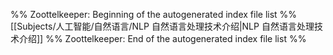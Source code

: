 %% Zoottelkeeper: Beginning of the autogenerated index file list  %%
 [[Subjects/人工智能/自然语言/NLP 自然语言处理技术介绍|NLP 自然语言处理技术介绍]]
%% Zoottelkeeper: End of the autogenerated index file list  %%
